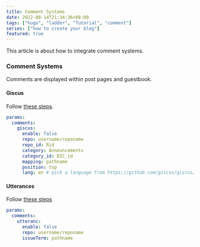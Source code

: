 ```yaml
---
title: Comment Systems
date: 2022-08-14T21:34:36+08:00
tags: ["hugo", "ladder", "Tutorial", "comment"]
series: ["how to create your blog"]
featured: true
---
```

This article is about how to integrate comment systems.
<!--more-->
### Comment Systems

Comments are displayed within post pages and guestbook.

#### Giscus

Follow [these steps](https://giscus.app/).

```yml
params:
  comments:
    giscus:
      enable: false
      repo: username/reponame
      repo_id: Rid
      category: Announcements
      category_id: DIC_id
      mapping: pathname
      position: top
      lang: en # pick a language from https://github.com/giscus/giscus/tree/main/locales
```

#### Utterances

Follow [these steps](https://utteranc.es/)

```yml
params:
  comments:
    utteranc:
      enable: false
      repo: username/reponame
      issueTerm: pathname
```

